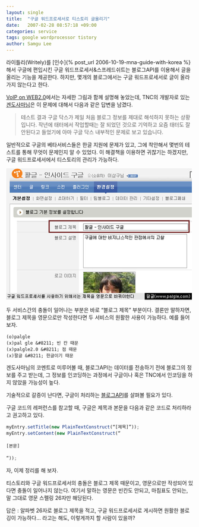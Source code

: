 ```yaml
---
layout: single
title:  "구글 워드프로세서로 티스토리 글올리기"
date:   2007-02-28 08:57:18 +09:00
categories: service
tags: google wordprocessor tistory
author: Samgu Lee
---
```

라이틀리(Writely)를 [인수]{% post_url 2006-10-19-mna-guide-with-korea %}해서 구글에 편입시킨 구글 워드프로세서&#038;스프레드쉬트는 블로그API를 이용해서 글을 올리는 기능을 제공한다. 하지만, 몇개의 블로그에서는 구글 워드프로세서로 글이 올라가지 않는다고 한다.

[VoIP on WEB2.0](http://mushman.tistory.com/entry/BlogAPI%EA%B0%80-%EA%B5%AC%EA%B8%80-%EB%8B%A5%EC%8A%A4%EC%97%90%EC%84%9C-%EC%A0%9C%EB%8C%80%EB%A1%9C-%EC%95%88%EB%90%98%EB%8A%94%EA%B5%B0%EC%9A%94)에서는 자세한 그림과 함께 설명해 놓았는데, TNC의 개발자로 있는 [겐도사마님](http://gendoh.tistory.com/2510869)은 이 문제에 대해서 다음과 같은 답변을 남겼다.

> 테스트 결과 구글 닥스가 제일 처음 블로그 정보를 제대로 해석하지 못하는 상황입니다. 작년에 태터에서 작업할때는 잘 되었던 것으로 기억하고 요즘 태터도 잘 안된다고 들었기에 아마 구글 닥스 내부적인 문제로 보고 있습니다.

일반적으로 구글의 베타서비스들은 한글 지원에 문제가 있고, 그에 착안해서 몇번의 테스트를 통해 무엇이 문제인지 알 수 있었다. 이 해결책을 이용하면 귀찮기는 하겠지만, 구글 워드프로세서에서 티스토리의 관리가 가능하다.

![구글로 티스토리에 글 올리기](/assets/tistory-must-set-because-of-space.jpg)

두 서비스간의 충돌이 일어나는 부분은 바로 &#8220;블로그 제목&#8221; 부분이다. 결론만 말하자면, 블로그 제목을 영문으로만 작성한다면 두 서비스의 원활한 사용이 가능하다. 예를 들어보자.

    (o)palgle
    (x)pal gle &#8211; 빈 칸 때문
    (x)palgle2.0 &#8211; 점 때문
    (x)팔글 &#8211; 한글이기 때문

겐도사마님의 코멘트로 미루어볼 때, 블로그API는 데이터를 전송하기 전에 블로그의 정보를 주고 받는데, 그 정보를 인코딩하는 과정에서 구글이나 혹은 TNC에서 인코딩을 하지 않았을 가능성이 높다.

기술적으로 갈증이 난다면, 구글이 처리하는 [블로그API](http://code.google.com/apis/blogger/gdata.html)를 살펴볼 필요가 있다.

구글 코드의 레퍼런스를 참고할 때, 구글은 제목과 본문을 다음과 같은 코드로 처리하라고 권고하고 있다.

```javascript
myEntry.setTitle(new PlainTextConstruct(“[제목]”));
myEntry.setContent(new PlainTextConstruct(“

[본문]

“));
```

자, 이제 정리를 해 보자.

티스토리와 구글 워드프로세서의 충돌은 블로그 제목 때문이고, 영문으로만 작성되어 있다면 충돌이 일어나지 않는다. 여기서 말하는 영문은 빈칸도 안되고, 마침표도 안되는, 말 그대로 영문 스펠링 26자만 해당된다.

답은 : 알파벳 26자로 블로그 제목을 적고, 구글 워드프로세서로 게시하면 원활한 블로깅이 가능하다&#8230; 라고는 해도, 이렇게까지 할 사람이 있을까?
